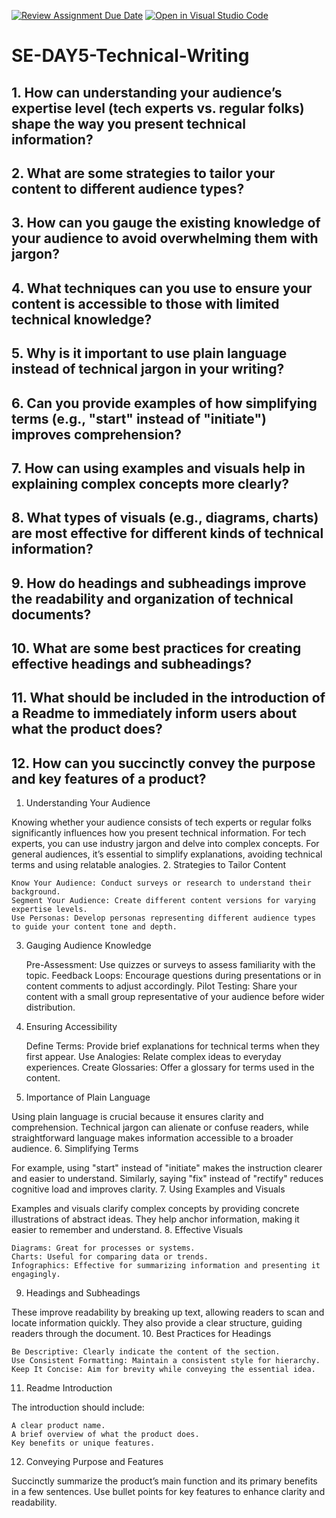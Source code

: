 [![Review Assignment Due Date](https://classroom.github.com/assets/deadline-readme-button-22041afd0340ce965d47ae6ef1cefeee28c7c493a6346c4f15d667ab976d596c.svg)](https://classroom.github.com/a/zsAR-pyY)
[![Open in Visual Studio Code](https://classroom.github.com/assets/open-in-vscode-2e0aaae1b6195c2367325f4f02e2d04e9abb55f0b24a779b69b11b9e10269abc.svg)](https://classroom.github.com/online_ide?assignment_repo_id=16506584&assignment_repo_type=AssignmentRepo)
# SE-DAY5-Technical-Writing
## 1. How can understanding your audience’s expertise level (tech experts vs. regular folks) shape the way you present technical information?
## 2. What are some strategies to tailor your content to different audience types?
## 3. How can you gauge the existing knowledge of your audience to avoid overwhelming them with jargon?
## 4. What techniques can you use to ensure your content is accessible to those with limited technical knowledge?
## 5. Why is it important to use plain language instead of technical jargon in your writing?
## 6. Can you provide examples of how simplifying terms (e.g., "start" instead of "initiate") improves comprehension?
## 7. How can using examples and visuals help in explaining complex concepts more clearly?
## 8. What types of visuals (e.g., diagrams, charts) are most effective for different kinds of technical information?
## 9. How do headings and subheadings improve the readability and organization of technical documents?
## 10. What are some best practices for creating effective headings and subheadings?
## 11. What should be included in the introduction of a Readme to immediately inform users about what the product does?
## 12. How can you succinctly convey the purpose and key features of a product?


1. Understanding Your Audience

Knowing whether your audience consists of tech experts or regular folks significantly influences how you present technical information. For tech experts, you can use industry jargon and delve into complex concepts. For general audiences, it’s essential to simplify explanations, avoiding technical terms and using relatable analogies.
2. Strategies to Tailor Content

    Know Your Audience: Conduct surveys or research to understand their background.
    Segment Your Audience: Create different content versions for varying expertise levels.
    Use Personas: Develop personas representing different audience types to guide your content tone and depth.

3. Gauging Audience Knowledge

    Pre-Assessment: Use quizzes or surveys to assess familiarity with the topic.
    Feedback Loops: Encourage questions during presentations or in content comments to adjust accordingly.
    Pilot Testing: Share your content with a small group representative of your audience before wider distribution.

4. Ensuring Accessibility

    Define Terms: Provide brief explanations for technical terms when they first appear.
    Use Analogies: Relate complex ideas to everyday experiences.
    Create Glossaries: Offer a glossary for terms used in the content.

5. Importance of Plain Language

Using plain language is crucial because it ensures clarity and comprehension. Technical jargon can alienate or confuse readers, while straightforward language makes information accessible to a broader audience.
6. Simplifying Terms

For example, using "start" instead of "initiate" makes the instruction clearer and easier to understand. Similarly, saying "fix" instead of "rectify" reduces cognitive load and improves clarity.
7. Using Examples and Visuals

Examples and visuals clarify complex concepts by providing concrete illustrations of abstract ideas. They help anchor information, making it easier to remember and understand.
8. Effective Visuals

    Diagrams: Great for processes or systems.
    Charts: Useful for comparing data or trends.
    Infographics: Effective for summarizing information and presenting it engagingly.

9. Headings and Subheadings

These improve readability by breaking up text, allowing readers to scan and locate information quickly. They also provide a clear structure, guiding readers through the document.
10. Best Practices for Headings

    Be Descriptive: Clearly indicate the content of the section.
    Use Consistent Formatting: Maintain a consistent style for hierarchy.
    Keep It Concise: Aim for brevity while conveying the essential idea.

11. Readme Introduction

The introduction should include:

    A clear product name.
    A brief overview of what the product does.
    Key benefits or unique features.

12. Conveying Purpose and Features

Succinctly summarize the product’s main function and its primary benefits in a few sentences. Use bullet points for key features to enhance clarity and readability.

